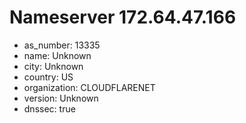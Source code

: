 # Nameserver 172.64.47.166

* as_number: 13335
* name: Unknown
* city: Unknown
* country: US
* organization: CLOUDFLARENET
* version: Unknown
* dnssec: true
